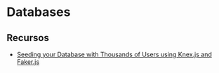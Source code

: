 # Databases

## Recursos

* [Seeding your Database with Thousands of Users using Knex.js and Faker.js](https://blog.bitsrc.io/seeding-your-database-with-thousands-of-users-using-knex-js-and-faker-js-6009a2e5ffbf)

